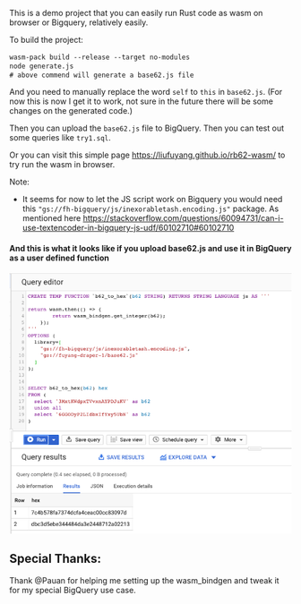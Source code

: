 This is a demo project that you can easily run Rust code as wasm on browser or Bigquery, 
relatively easily.

To build the project:
```
wasm-pack build --release --target no-modules
node generate.js 
# above commend will generate a base62.js file
```

And you need to manually replace the word `self` to `this` in `base62.js`.
(For now this is now I get it to work, not sure in the future there will be some 
changes on the generated code.)

Then you can upload the `base62.js` file to BigQuery. Then you can test out some queries
like `try1.sql`.

Or you can visit this simple page https://liufuyang.github.io/rb62-wasm/ to try run the wasm in browser.

Note:
* It seems for now to let the JS script work on Bigquery you would need 
this `"gs://fh-bigquery/js/inexorabletash.encoding.js"` package. As mentioned here
https://stackoverflow.com/questions/60094731/can-i-use-textencoder-in-bigquery-js-udf/60102710#60102710

<h4>And this is what it looks like if you upload base62.js and use it in BigQuery as a user defined function</h4>
<div>
    <img src="bq_demo.png" alt="Bigquery Demo">
</div>

## Special Thanks:
Thank @Pauan for helping me setting up the wasm_bindgen and tweak it for my special BigQuery use case.